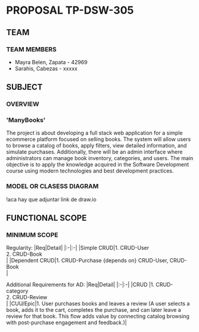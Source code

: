 # PROPOSAL TP-DSW-305


## TEAM
### TEAM MEMBERS
* Mayra Belen, Zapata - 42969
* Sarahis, Cabezas - xxxxx


## SUBJECT
### OVERVIEW

### 'ManyBooks'

The project is about developing a full stack web application for a simple ecommerce platform focused on selling books. The system will allow users to browse a catalog of books, apply filters, view detailed information, and simulate purchases. Additionally, there will be an admin interface where administrators can manage book inventory, categories, and users. The main objective is to apply the knowledge acquired in the Software Development course using modern technologies and best development practices.

### MODEL OR CLASESS DIAGRAM
!aca hay que adjuntar link de draw.io


## FUNCTIONAL SCOPE

### MINIMUM SCOPE

Regularity:
|Req|Detail|
|:-|:-|
|Simple CRUD|1. CRUD-User<br>2. CRUD-Book<br>|
|Dependent CRUD|1. CRUD-Purchase {depends on} CRUD-User, CRUD-Book<br>|

Additional Requirements for AD:
|Req|Detail|
|:-|:-|
|CRUD |1. CRUD-category <br>2. CRUD-Review <br>|
|CUU/Epic|1. User purchases books and leaves a review (A user selects a book, adds it to the cart, completes the purchase, and can later leave a review for that book. This flow adds value by connecting catalog browsing with post-purchase engagement and feedback.)|
